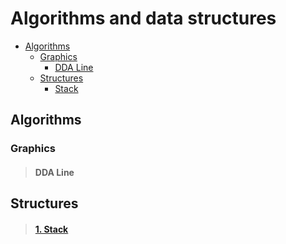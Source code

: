 # Algorithms and data structures
* [Algorithms](#algorithms)
  * [Graphics](#graphics)
    * [DDA Line](#dda-line)
  * [Structures](#structures)
    * [Stack](#1-stack)
## Algorithms
### Graphics
> #### DDA Line

## Structures
> #### [1. Stack](https://github.com/bushuevda/Algorithms-and-data-structures/blob/main/structures/stack/STACK.md "Всплывающая подсказка")

